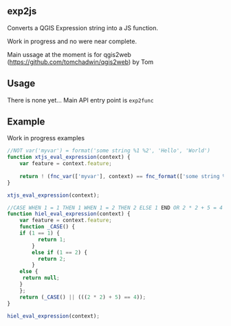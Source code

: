 ## exp2js

Converts a QGIS Expression string into a JS function.

Work in progress and no were near complete.

Main ussage at the moment is for qgis2web (https://github.com/tomchadwin/qgis2web) by Tom 

## Usage

There is none yet... Main API entry point is `exp2func`

## Example

Work in progress examples

```javascript
//NOT var('myvar') = format('some string %1 %2', 'Hello', 'World')
function xtjs_eval_expression(context) {
    var feature = context.feature;
    
    return ! (fnc_var(['myvar'], context) == fnc_format(['some string %1 %2','Hello','World'], context)) ;
}

xtjs_eval_expression(context);

//CASE WHEN 1 = 1 THEN 1 WHEN 1 = 2 THEN 2 ELSE 1 END OR 2 * 2 + 5 = 4
function hiel_eval_expression(context) {
    var feature = context.feature;
    function _CASE() {
    if (1 == 1) {
          return 1;
        }
        else if (1 == 2) {
          return 2;
        }
    else {
     return null;
    }
    };
    return (_CASE() || (((2 * 2) + 5) == 4));
}

hiel_eval_expression(context);

```


